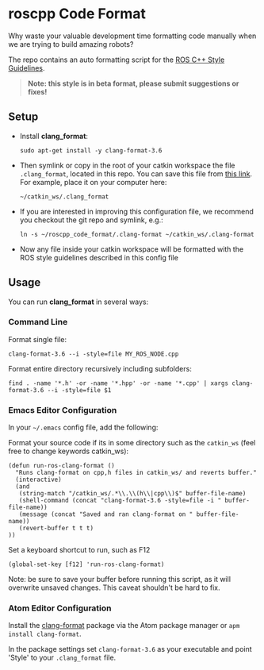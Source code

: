 # roscpp Code Format
Why waste your valuable development time formatting code manually when we are trying to build amazing robots?

The repo contains an auto formatting script for the [ROS C++ Style Guidelines](http://wiki.ros.org/CppStyleGuide).

> **Note: this style is in beta format, please submit suggestions or fixes!**

## Setup

 * Install **clang_format**:

   ``sudo apt-get install -y clang-format-3.6``

 * Then symlink or copy in the root of your catkin workspace the file ``.clang_format``, located in this repo. You can save this file from [this link](https://raw.githubusercontent.com/davetcoleman/roscpp_code_format/master/.clang-format). For example, place it on your computer here:

   ``~/catkin_ws/.clang_format``

 * If you are interested in improving this configuration file, we recommend you checkout the git repo and symlink, e.g.:

   ``ln -s ~/roscpp_code_format/.clang-format ~/catkin_ws/.clang-format``

 * Now any file inside your catkin workspace will be formatted with the ROS style guidelines described in this config file

## Usage

You can run **clang_format** in several ways:

### Command Line

Format single file:

    clang-format-3.6 --i -style=file MY_ROS_NODE.cpp

Format entire directory recursively including subfolders:

    find . -name '*.h' -or -name '*.hpp' -or -name '*.cpp' | xargs clang-format-3.6 --i -style=file $1

### Emacs Editor Configuration

In your ``~/.emacs`` config file, add the following:

Format your source code if its in some directory such as the ``catkin_ws`` (feel free to change keywords catkin_ws):

```
(defun run-ros-clang-format ()
  "Runs clang-format on cpp,h files in catkin_ws/ and reverts buffer."
  (interactive)
  (and
   (string-match "/catkin_ws/.*\\.\\(h\\|cpp\\)$" buffer-file-name)
   (shell-command (concat "clang-format-3.6 -style=file -i " buffer-file-name))
   (message (concat "Saved and ran clang-format on " buffer-file-name))
   (revert-buffer t t t)
))
```

Set a keyboard shortcut to run, such as F12

    (global-set-key [f12] 'run-ros-clang-format)

Note: be sure to save your buffer before running this script, as it will overwrite unsaved changes. This caveat shouldn't be hard to fix.

### Atom Editor Configuration

Install the [clang-format](https://atom.io/packages/clang-format) package via the Atom package manager or ``apm install clang-format``.

In the package settings set ``clang-format-3.6`` as your executable and point 'Style' to your ``.clang_format`` file.

